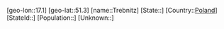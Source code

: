 ﻿---
location: [51.3,17.1]
type: City
tags:
- geo/City


SpocWebEntityId: 34957
isDeleted: false
confidential: public

---
[geo-lon::17.1]
[geo-lat::51.3]
[name::Trebnitz]
[State::]
[Country::[Poland](geo/Continent/Europe/Poland.md)]
[StateId::]
[Population::]
[Unknown::]

